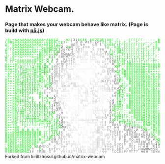 # Matrix Webcam.
### Page that makes your webcam behave like matrix. (Page is build with [p5.js](https://p5js.org/))
![Preview](/readme/preview.png)
Forked from kirillzhosul.github.io/matrix-webcam
